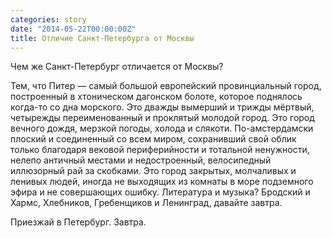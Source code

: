 ```yaml
---
categories: story
date: "2014-05-22T00:00:00Z"
title: Отличие Санкт-Петербурга от Москвы
---
```


Чем же Санкт-Петербург отличается от Москвы?

Тем, что Питер — самый большой европейский провинциальный город, построенный в хтоническом дагонском болоте, которое поднялось когда-то со дна морского. Это дважды вымерший и трижды мёртвый, четырежды переименованный и проклятый молодой город. Это город вечного дождя, мерзкой погоды, холода и слякоти. По-амстердамски плоский и соединенный со всем миром, сохранивший свой облик только благодаря вековой периферийности и тотальной ненужности, нелепо античный местами и недостроенный, велосипедный иллюзорный рай за скобками. Это город закрытых, молчаливых и ленивых людей, иногда не выходящих из комнаты в море подземного эфира и не совершающих ошибку. Литература и музыка? Бродский и Хармс, Хлебников, Гребенщиков и Ленинград, давайте завтра.

Приезжай в Петербург. Завтра.

<!--more-->